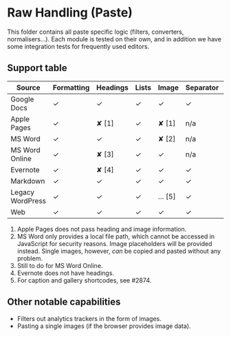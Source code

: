 # Raw Handling (Paste)

This folder contains all paste specific logic (filters, converters, normalisers...). Each module is tested on their own, and in addition we have some integration tests for frequently used editors.

## Support table

| Source           | Formatting | Headings | Lists | Image | Separator | Table |
| ---------------- | ---------- | -------- | ----- | ----- | --------- | ----- |
| Google Docs      | ✓          | ✓        | ✓     | ✓     | ✓         | ✓     |
| Apple Pages      | ✓          | ✘ [1]    | ✓     | ✘ [1] | n/a       | ✓     |
| MS Word          | ✓          | ✓        | ✓     | ✘ [2] | n/a       | ✓     |
| MS Word Online   | ✓          | ✘ [3]    | ✓     | ✓     | n/a       | ✓     |
| Evernote         | ✓          | ✘ [4]    | ✓     | ✓     | ✓         | ✓     |
| Markdown         | ✓          | ✓        | ✓     | ✓     | ✓         | ✓     |
| Legacy WordPress | ✓          | ✓        | ✓     | … [5] | ✓         | ✓     |
| Web              | ✓          | ✓        | ✓     | ✓     | ✓         | ✓     |

1. Apple Pages does not pass heading and image information.
2. MS Word only provides a local file path, which cannot be accessed in JavaScript for security reasons. Image placeholders will be provided instead. Single images, however, _can_ be copied and pasted without any problem.
3. Still to do for MS Word Online.
4. Evernote does not have headings.
5. For caption and gallery shortcodes, see #2874.

## Other notable capabilities

-   Filters out analytics trackers in the form of images.
-   Pasting a single images (if the browser provides image data).
